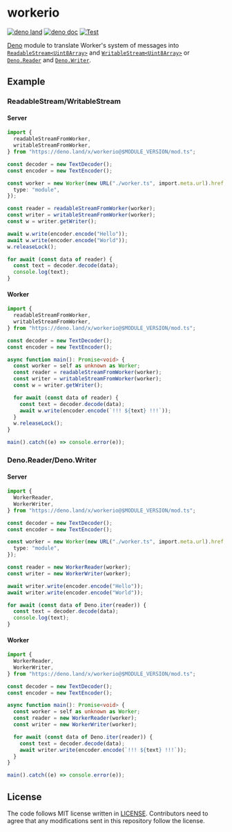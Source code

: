 # workerio

[![deno land](http://img.shields.io/badge/available%20on-deno.land/x-lightgrey.svg?logo=deno)](https://deno.land/x/workerio)
[![deno doc](https://doc.deno.land/badge.svg)](https://doc.deno.land/https/deno.land/x/workerio/mod.ts)
[![Test](https://github.com/lambdalisue/deno-workerio/actions/workflows/test.yml/badge.svg)](https://github.com/lambdalisue/deno-workerio/actions/workflows/test.yml)

[Deno][deno] module to translate Worker's system of messages into
[`ReadableStream<Uint8Array>`][readablestream] and
[`WritableStream<Uint8Array>`][writablestream] or [`Deno.Reader`][reader] and
[`Deno.Writer`][writer].

[deno]: https://deno.land/
[reader]: https://doc.deno.land/builtin/stable#Deno.Reader
[writer]: https://doc.deno.land/builtin/stable#Deno.Writer
[ReadableStream]: https://developer.mozilla.org/en-US/docs/Web/API/ReadableStream
[WritableStream]: https://developer.mozilla.org/en-US/docs/Web/API/WritableStream

## Example

### ReadableStream/WritableStream

#### Server

```typescript
import {
  readableStreamFromWorker,
  writableStreamFromWorker,
} from "https://deno.land/x/workerio@$MODULE_VERSION/mod.ts";

const decoder = new TextDecoder();
const encoder = new TextEncoder();

const worker = new Worker(new URL("./worker.ts", import.meta.url).href, {
  type: "module",
});

const reader = readableStreamFromWorker(worker);
const writer = writableStreamFromWorker(worker);
const w = writer.getWriter();

await w.write(encoder.encode("Hello"));
await w.write(encoder.encode("World"));
w.releaseLock();

for await (const data of reader) {
  const text = decoder.decode(data);
  console.log(text);
}
```

#### Worker

```typescript
import {
  readableStreamFromWorker,
  writableStreamFromWorker,
} from "https://deno.land/x/workerio@$MODULE_VERSION/mod.ts";

const decoder = new TextDecoder();
const encoder = new TextEncoder();

async function main(): Promise<void> {
  const worker = self as unknown as Worker;
  const reader = readableStreamFromWorker(worker);
  const writer = writableStreamFromWorker(worker);
  const w = writer.getWriter();

  for await (const data of reader) {
    const text = decoder.decode(data);
    await w.write(encoder.encode(`!!! ${text} !!!`));
  }
  w.releaseLock();
}

main().catch((e) => console.error(e));
```

### Deno.Reader/Deno.Writer

#### Server

```typescript
import {
  WorkerReader,
  WorkerWriter,
} from "https://deno.land/x/workerio@$MODULE_VERSION/mod.ts";

const decoder = new TextDecoder();
const encoder = new TextEncoder();

const worker = new Worker(new URL("./worker.ts", import.meta.url).href, {
  type: "module",
});

const reader = new WorkerReader(worker);
const writer = new WorkerWriter(worker);

await writer.write(encoder.encode("Hello"));
await writer.write(encoder.encode("World"));

for await (const data of Deno.iter(reader)) {
  const text = decoder.decode(data);
  console.log(text);
}
```

#### Worker

```typescript
import {
  WorkerReader,
  WorkerWriter,
} from "https://deno.land/x/workerio@$MODULE_VERSION/mod.ts";

const decoder = new TextDecoder();
const encoder = new TextEncoder();

async function main(): Promise<void> {
  const worker = self as unknown as Worker;
  const reader = new WorkerReader(worker);
  const writer = new WorkerWriter(worker);

  for await (const data of Deno.iter(reader)) {
    const text = decoder.decode(data);
    await writer.write(encoder.encode(`!!! ${text} !!!`));
  }
}

main().catch((e) => console.error(e));
```

## License

The code follows MIT license written in [LICENSE](./LICENSE). Contributors need
to agree that any modifications sent in this repository follow the license.
